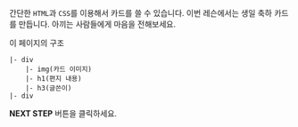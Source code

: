간단한 `HTML`과 `CSS`를 이용해서 카드를 쓸 수 있습니다. 
이번 레슨에서는 생일 축하 카드를 만듭니다.
아끼는 사람들에게 마음을 전해보세요. 

이 페이지의 구조
```
|- div
    |- img(카드 이미지)
    |- h1(편지 내용)
    |- h3(글쓴이)
|- div
```

**NEXT STEP** 버튼을 클릭하세요.